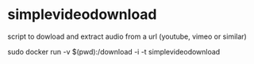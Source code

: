 simplevideodownload
===================
script to dowload and extract audio from a url (youtube, vimeo or similar)

sudo docker run -v $(pwd):/download -i -t simplevideodownload <url>